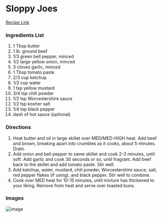 # Sloppy Joes

[Recipe Link](https://www.thechunkychef.com/best-homemade-sloppy-joes/)

### Ingredients List

1. 1 Tbsp butter
1. 1 lb. ground beef
1. 1/3 green bell pepper, minced
1. 1/2 large yellow onion, minced
1. 3 cloves garlic, minced
1. 1 Tbsp tomato paste
1. 2/3 cup ketchup
1. 1/3 cup water
1. 1 tsp yellow mustard
1. 3/4 tsp chili powder
1. 1/2 tsp Worcestershire sauce
1. 1/2 tsp kosher salt
1. 1/4 tsp black pepper
1. dash of hot sauce (optional)

### Directions

1. Heat butter and oil in large skillet over MED/MED-HIGH heat.  Add beef and brown, breaking apart into crumbles as it cooks, about 5 minutes.  Drain.
1. Add onion and bell pepper to same skillet and cook 2-3 minutes, until soft.  Add garlic and cook 30 seconds or so, until fragrant.  Add beef back to the skillet and add tomato paste.  Stir well.
1. Add ketchup, water, mustard, chili powder, Worcestershire sauce, salt, red pepper flakes (if using), and black pepper.  Stir well to combine.
1. Cook over MED heat for 10-15 minutes, until mixture has thickened to your liking.  Remove from heat and serve over toasted buns.


### Images

![image](https://www.thechunkychef.com/wp-content/uploads/2018/10/The-Best-Homemade-Sloppy-Joes-on-bun.jpg)
